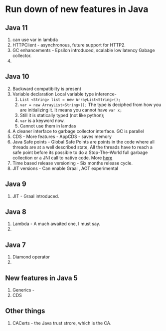 # Run down of new features in Java 
## Java 11
1. can use var in lambda
2. HTTPClient - asynchronous, future support for HTTP2.
3. GC enhancements - Epsilon introduced, scalable low latency Gabage collector. 
4. 
## Java 10
2. Backward compatibilty is present
3. Variable declaration Local variable type inference-  
	1. `List <String> list = new ArrayList<String>();` 
	2. `var = new ArrayList<String>();`  The type is deciphed from how you are initializing it. It means you cannot have `var x;`
	3. Still it is statically typed (not like python);
	4. `var` is a keyword now.
	5.  Cannot use them in lamdas
4. A cleaner interface to garbage collector interface.  GC is parallel
5. CDS - More features -  AppCDS - saves memory
6. Java Safe points - Global Safe Points are points in the code where all threads are at a well described state, All the threads have to reach a safe point before its possible to do a Stop-The-World full garbage collection or a JNI call to native code. More [here](http://robsjava.blogspot.com/2014/02/how-safe-points-effect-jni-and-garbage.html) 
7. Time based release versioning - Six months release cycle.
8. JIT versions - Can enable Graal , AOT experimental

## Java 9 
1. JIT - Graal introduced.
## Java 8 
1. Lambda - A much awaited one, I must say. 
2. 
## Java 7 
1. Diamond operator
6. 
## New features in Java 5
1. Generics - 
2. CDS 

## Other things
1. CACerts - the Java trust strore, which is the CA. 
<!--stackedit_data:
eyJoaXN0b3J5IjpbMTIwMjc5NjM5OCwtMTE3NDA2NzA0Niw4NT
Y2NDM2MjQsLTE0MzkyNzM3OTMsLTg2NzA3MTE4NiwzNTU4Njgz
MzddfQ==
-->